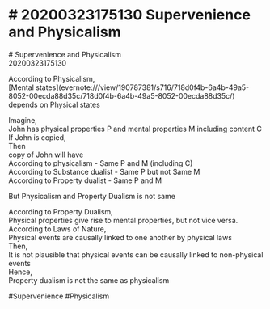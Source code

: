 # \# 20200323175130 Supervenience and Physicalism

\# Supervenience and Physicalism\
20200323175130

According to Physicalism,\
\[Mental states\](evernote:///view/190787381/s716/718d0f4b-6a4b-49a5-8052-00ecda88d35c/718d0f4b-6a4b-49a5-8052-00ecda88d35c/) depends on Physical states

Imagine,\
John has physical properties P and mental properties M including content C\
If John is copied,\
Then\
copy of John will have\
According to physicalism - Same P and M (including C)\
According to Substance dualist - Same P but not Same M\
According to Property dualist - Same P and M

But Physicalism and Property Dualism is not same

According to Property Dualism,\
Physical properties give rise to mental properties, but not vice versa.\
According to Laws of Nature,\
Physical events are causally linked to one another by physical laws\
Then,\
It is not plausible that physical events can be causally linked to non-physical events\
Hence,\
Property dualism is not the same as physicalism

\#Supervenience \#Physicalism
